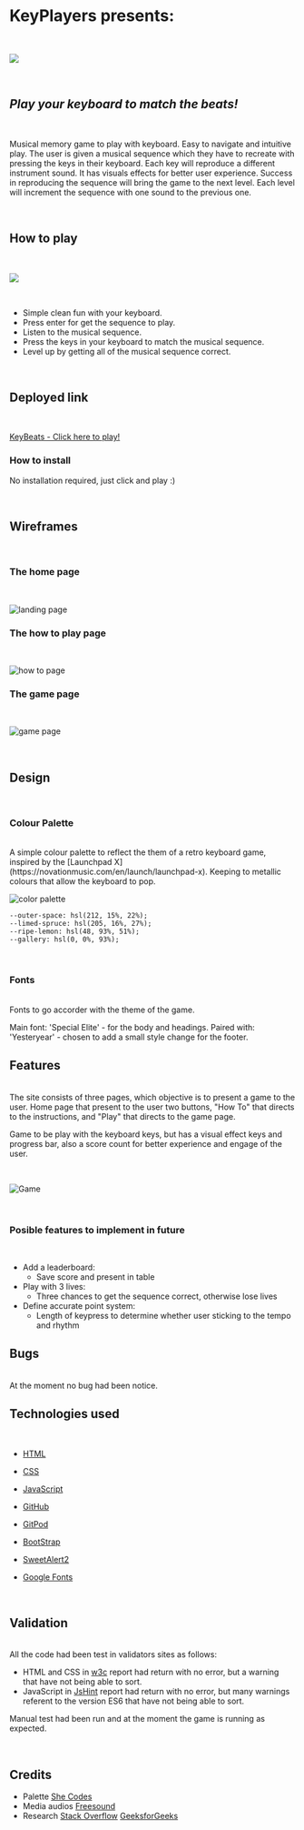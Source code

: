 # KeyPlayers presents:
<br>


![](media/images/screenshot-2.png)

<br>

## *Play your keyboard to match the beats!*
<br>

Musical memory game to play with keyboard. Easy to navigate and intuitive play. The user is given a musical sequence which they have to recreate with pressing the keys in their keyboard. Each key will reproduce a different instrument sound. It has visuals effects for better user experience.
Success in reproducing the sequence will bring the game to the next level. Each level will increment the sequence with one sound to the previous one.

<br>

## How to play
<br>

![](media/images/screenshot-3.png)

<br>

* Simple clean fun with your keyboard.
* Press enter for get the sequence to play.
* Listen to the musical sequence.
* Press the keys in your keyboard to match the musical sequence.
* Level up by getting all of the musical sequence correct.

<br>

## Deployed link

<br>

[KeyBeats - Click here to play!](url:https://vanderpatrick.github.io/HackAMusic/index.html)

### How to install
No installation required, just click and play :)

<br>

## Wireframes

<br>

### The home page

<br>

![landing page](./docs/images/landing-page-wireframe.png)
<br>

### The how to play page

<br>

![how to page](./docs/images/how-to-page-wireframe.png)
<br>

### The game page

<br>

![game page](./docs/images/game-page-wireframe.png)

<br>

## Design

<br>

### Colour Palette

<br>
A simple colour palette to reflect the them of a retro keyboard game, inspired by the [Launchpad X](https://novationmusic.com/en/launch/launchpad-x). Keeping to metallic colours that allow the keyboard to pop. 

![color palette](./media/images/color-palette.png)

```
--outer-space: hsl(212, 15%, 22%);
--limed-spruce: hsl(205, 16%, 27%);
--ripe-lemon: hsl(48, 93%, 51%);
--gallery: hsl(0, 0%, 93%);
```
<br>

### Fonts

<br>
Fonts to go accorder with the theme of the game.

Main font: 'Special Elite' - for the body and headings.
Paired with: 'Yesteryear' - chosen to add a small style change for the footer.


## Features

<br>
The site consists of three pages, which objective is to present a game to the user. Home page that present to the user two buttons, "How To" that directs to the instructions, and "Play" that directs to the game page.

Game to be play with the keyboard keys, but has a visual effect keys and progress bar, also a score count for better experience and engage of the user. 

<br>

![Game](media/images/screenshot-1.png)

<br>

### Posible features to implement in future

<br>

* Add a leaderboard: 
    - Save score and present in table
* Play with 3 lives: 
    - Three chances to get the sequence correct, otherwise lose lives
* Define accurate point system:
    - Length of keypress to determine whether user sticking to the tempo and rhythm

## Bugs

<br>
At the moment no bug had been notice.

<br>

## Technologies used

<br>

* [HTML](https://en.wikipedia.org/wiki/HTML5)
* [CSS](https://en.wikipedia.org/wiki/CSS)
* [JavaScript](https://en.wikipedia.org/wiki/JavaScript)

* [GitHub](https://github.com/)
* [GitPod](https://www.gitpod.io/)

* [BootStrap](https://getbootstrap.com/)
* [SweetAlert2](https://sweetalert2.github.io/)
* [Google Fonts](https://fonts.google.com/)
<br>

## Validation

<br>
All the code had been test in validators sites as follows:

* HTML and CSS in [w3c](https://validator.w3.org/) report had return with no error, but a warning that have not being able to sort.
* JavaScript in [JsHint](https://jshint.com/) report had return with no error, but many warnings referent to the version ES6 that have not being able to sort.

Manual test had been run and at the moment the game is running as expected.

<br>

## Credits

* Palette [She Codes](https://palettes.shecodes.io/palettes/1100#palette)
* Media audios [Freesound](https://freesound.org/)
* Research
    [Stack Overflow](https://stackoverflow.com/)
    [GeeksforGeeks](https://www.geeksforgeeks.org/)




